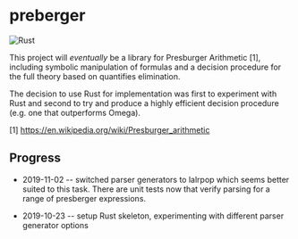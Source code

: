 # preberger

![Rust](https://github.com/benjaminfjones/presburger/workflows/Rust/badge.svg)

This project will *eventually* be a library for Presburger Arithmetic [1],
including symbolic manipulation of formulas and a decision procedure for the
full theory based on quantifies elimination.

The decision to use Rust for implementation was first to experiment with Rust
and second to try and produce a highly efficient decision procedure (e.g. one
that outperforms Omega).

[1] https://en.wikipedia.org/wiki/Presburger_arithmetic

## Progress

  * 2019-11-02 -- switched parser generators to lalrpop which seems better
    suited to this task. There are unit tests now that verify parsing for a
    range of presberger expressions.

  * 2019-10-23 -- setup Rust skeleton, experimenting with different parser
    generator options
